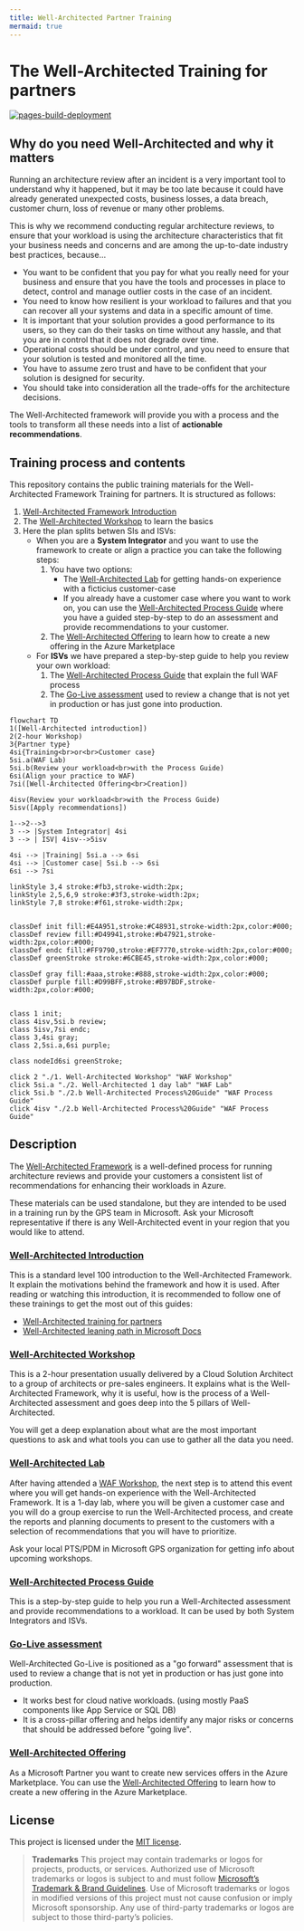 ```yaml
---
title: Well-Architected Partner Training
mermaid: true
---
```

# The Well-Architected Training for partners

[![pages-build-deployment](https://github.com/microsoft/GPS-Well-Architected-Partner-Training/actions/workflows/pages/pages-build-deployment/badge.svg)](https://github.com/microsoft/GPS-Well-Architected-Partner-Training/actions/workflows/pages/pages-build-deployment)
## Why do you need Well-Architected and why it matters

Running an architecture review after an incident is a very important tool to understand why it happened, but it may be too late because it could have already generated unexpected costs, business losses, a data breach, customer churn, loss of revenue or many other problems.

This is why we recommend conducting regular architecture reviews, to ensure that your workload is using the architecture characteristics that fit your business needs and concerns and are among the up-to-date industry best practices, because...

* You want to be confident that you pay for what you really need for your business and ensure that you have the tools and processes in place to detect, control and manage outlier costs in the case of an incident.
* You need to know how resilient is your workload to failures and that you can recover all your systems and data in a specific amount of time.
* It is important that your solution provides a good performance to its users, so they can do their tasks on time without any hassle, and that you are in control that it does not degrade over time.
* Operational costs should be under control, and you need to ensure that your solution is tested and monitored all the time.
* You have to assume zero trust and have to be confident that your solution is designed for security.
* You should take into consideration all the trade-offs for the architecture decisions.

The Well-Architected framework will provide you with a process and the tools to transform all these needs into a list of **actionable recommendations**.

## Training process and contents

This repository contains the public training materials for the Well-Architected Framework Training for partners. It is structured as follows:

1. [Well-Architected Framework Introduction][WAF-Intro]
2. The [Well-Architected Workshop][WAF-Workshop] to learn the basics
3. Here the plan splits betwen SIs and ISVs:
    * When you are a **System Integrator** and you want to use the framework to create or align a practice you can take the following steps:
        1. You have two options:
            * The [Well-Architected Lab][WAF-Lab] for getting hands-on experience with a ficticius customer-case
            * If you already have a customer case where you want to work on, you can use the [Well-Architected Process Guide][WAF-Process-Guide] where you have a guided step-by-step to do an assessment and provide recommendations to your customer.
        2. The [Well-Architected Offering][WAF-Offering] to learn how to create a new offering in the Azure Marketplace
    * For **ISVs** we have prepared a step-by-step guide to help you review your own workload:
        1. The [Well-Architected Process Guide][WAF-Process-Guide] that explain the full WAF process
        2. The [Go-Live assessment][go-live] used to review a change that is not yet in production or has just gone into production.

```mermaid
flowchart TD
1([Well-Architected introduction])
2(2-hour Workshop)
3{Partner type}
4si{Training<br>or<br>Customer case}
5si.a(WAF Lab)
5si.b(Review your workload<br>with the Process Guide)
6si(Align your practice to WAF)
7si([Well-Architected Offering<br>Creation])

4isv(Review your workload<br>with the Process Guide)
5isv([Apply recommendations])

1-->2-->3
3 --> |System Integrator| 4si
3 --> | ISV| 4isv-->5isv

4si --> |Training| 5si.a --> 6si
4si --> |Customer case| 5si.b --> 6si
6si --> 7si

linkStyle 3,4 stroke:#fb3,stroke-width:2px;
linkStyle 2,5,6,9 stroke:#3f3,stroke-width:2px;
linkStyle 7,8 stroke:#f61,stroke-width:2px;


classDef init fill:#E4A951,stroke:#C48931,stroke-width:2px,color:#000;
classDef review fill:#D49941,stroke:#b47921,stroke-width:2px,color:#000;
classDef endc fill:#FF9790,stroke:#EF7770,stroke-width:2px,color:#000;
classDef greenStroke stroke:#6CBE45,stroke-width:2px,color:#000;

classDef gray fill:#aaa,stroke:#888,stroke-width:2px,color:#000;
classDef purple fill:#D99BFF,stroke:#B97BDF,stroke-width:2px,color:#000;


class 1 init;
class 4isv,5si.b review;
class 5isv,7si endc;
class 3,4si gray;
class 2,5si.a,6si purple;

class nodeId6si greenStroke;

click 2 "./1. Well-Architected Workshop" "WAF Workshop"
click 5si.a "./2. Well-Architected 1 day lab" "WAF Lab"
click 5si.b "./2.b Well-Architected Process%20Guide" "WAF Process Guide"
click 4isv "./2.b Well-Architected Process%20Guide" "WAF Process Guide"
```

## Description

The [Well-Architected Framework][WAF-Intro] is a well-defined process for
running architecture reviews and provide your customers a consistent list of
recommendations for enhancing their workloads in Azure.

These materials can be used standalone, but they are intended to be used in a training run by the GPS team in Microsoft. Ask your Microsoft representative if there is any Well-Architected event in your region that you would like to attend.

### [Well-Architected Introduction][WAF-Intro]

This is a standard level 100 introduction to the Well-Architected Framework. It explain the motivations behind the framework and how it is used. After reading or watching this introduction, it is recommended to follow one of these trainings to get the most out of this guides:

* [Well-Architected training for partners][partner-training]
* [Well-Architected leaning path in Microsoft Docs][docs-training]

### [Well-Architected Workshop][WAF-Workshop]

This is a 2-hour presentation usually delivered by a Cloud Solution Architect to a group of architects or pre-sales engineers. It explains what is the Well-Architected Framework, why it is useful, how is the process of a Well-Architected assessment and goes deep into the 5 pillars of Well-Architected.

You will get a deep explanation about what are the most important questions to ask and what tools you can use to gather all the data you need.

### [Well-Architected Lab][WAF-Lab]

After having attended a [WAF Workshop][WAF-Workshop], the next step is to attend this event where you will get hands-on experience with the Well-Architected Framework.
It is a 1-day lab, where you will be given a customer case and you will do a group exercise to run the Well-Architected process, and create the reports and planning documents to present to the customers with a selection of recommendations that you will have to prioritize.

Ask your local PTS/PDM in Microsoft GPS organization for getting info about upcoming workshops.

### [Well-Architected Process Guide][WAF-Process-Guide]

This is a step-by-step guide to help you run a Well-Architected assessment and provide recommendations to a workload. It can be used by both System Integrators and ISVs.

### [Go-Live assessment][go-live]

Well-Architected Go-Live is positioned as a "go forward" assessment that is used to review a change that is not yet in production or has just gone into production.
* It works best for cloud native workloads. (using mostly PaaS components like App Service or SQL DB) 
* It is a cross-pillar offering and helps identify any major risks or concerns that should be addressed before "going live".

### [Well-Architected Offering][WAF-Offering]

As a Microsoft Partner you want to create new services offers in the Azure Marketplace. You can use the [Well-Architected Offering][WAF-Offering] to learn how to create a new offering in the Azure Marketplace.

## License

This project is licensed under the [MIT license](LICENSE).

> **Trademarks** This project may contain trademarks or logos for projects, products, or services. Authorized use of Microsoft trademarks or logos is subject to and must follow [Microsoft’s Trademark & Brand Guidelines](https://www.microsoft.com/en-us/legal/intellectualproperty/trademarks/usage/general). Use of Microsoft trademarks or logos in modified versions of this project must not cause confusion or imply Microsoft sponsorship. Any use of third-party trademarks or logos are subject to those third-party’s policies.

[WAF-Intro]: https://github.com/microsoft/GPS-Well-Architected-Partner-Training/tree/main/0.%20Well-Architected%20Introduction
[WAF-Workshop]: ./1.%20Well-Architected%20Workshop
[WAF-Lab]: ./2.%20Well-Architected%201%20day%20lab
[WAF-Offering]: ./3.%20Well-Architected%20Offering
[WAF-Process-Guide]: ./2.b%20Well-Architected%20Process%20Guide
[go-live]: ./2.b%20Well-Architected%20Process%20Guide/Go-Live.md
[WAF_training_process]: ./WAF_training_process.svg "The Well-Architected training explained"
[partner-training]: https://www.microsoft.com/azure/partners/well-architected
[docs-training]: https://docs.microsoft.com/en-us/learn/paths/azure-well-architected-framework/
